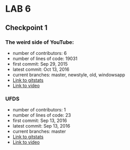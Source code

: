# LAB 6

## Checkpoint 1    
### The weird side of YouTube:
* number of contributors: 6
* number of lines of code: 19031
* first commit: Sep 29, 2015
* latest commit: Oct 13, 2016
* current branches: master, newstyle, old, windowsapp
* [Link to gitstats](res/WeirdSideofYouTube/out)
* [Link to video](https://youtu.be/yPgZAKK31oA)

### UFDS
* number of contributors: 1
* number of lines of code: 23
* first commit: Sep 13, 2016
* latest commit: Sep 13, 2016
* current branches: master
* [Link to gitstats](res/UFDS/out2)
* [Link to video](https://youtu.be/D7-FH1OVQpU)
